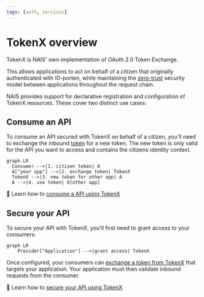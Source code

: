 ```yaml
---
tags: [auth, services]
---
```


# TokenX overview

TokenX is NAIS' own implementation of OAuth 2.0 Token Exchange.

This allows applications to act on behalf of a citizen that originally authenticated with ID-porten, while maintaining the [zero-trust](../../workloads/explanations/zero-trust.md) security model between applications throughout the request chain.

NAIS provides support for declarative registration and configuration of TokenX resources.
These cover two distinct use cases:

## Consume an API

To consume an API secured with TokenX on behalf of a citizen, you'll need to exchange the inbound [token](../explanations/README.md#tokens) for a new token.
The new token is only valid for the API you want to access and contains the citizens identity context.

```mermaid
graph LR
  Consumer -->|1. citizen token| A
  A["your app"] -->|2. exchange token| TokenX
  TokenX -->|3. new token for other app| A
  A -->|4. use token| O[other app]
```

:dart: Learn how to [consume a API using TokenX](how-to/consume.md)

## Secure your API

To secure your API with TokenX, you'll first need to grant access to your consumers.

```mermaid
graph LR
    Provider["Application"] -->|grant access| TokenX
```

Once configured, your consumers can [exchange a token from TokenX](#consume-an-api) that targets your application.
Your application must then validate inbound requests from the consumer.

:dart: Learn how to [secure your API using TokenX](how-to/secure.md)
